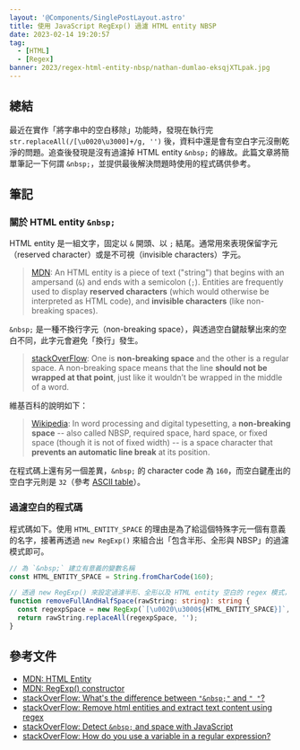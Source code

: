 ```yaml
---
layout: '@Components/SinglePostLayout.astro'
title: 使用 JavaScript RegExp() 過濾 HTML entity NBSP
date: 2023-02-14 19:20:57
tag:
  - [HTML]
  - [Regex]
banner: 2023/regex-html-entity-nbsp/nathan-dumlao-eksqjXTLpak.jpg
---
```


## 總結

最近在實作「將字串中的空白移除」功能時，發現在執行完 `str.replaceAll(/[\u0020\u3000]+/g, '')` 後，資料中還是會有空白字元沒刪乾淨的問題。追查後發現是沒有過濾掉 HTML entity `&nbsp;` 的緣故。此篇文章將簡單筆記一下何謂 `&nbsp;`，並提供最後解決問題時使用的程式碼供參考。

## 筆記

### 關於 HTML entity `&nbsp;`

HTML entity 是一組文字，固定以 `&` 開頭、以 `;` 結尾。通常用來表現保留字元（reserved character）或是不可視（invisible characters）字元。

> [MDN](https://developer.mozilla.org/en-US/docs/Glossary/Entity): An HTML entity is a piece of text ("string") that begins with an ampersand (`&`) and ends with a semicolon (`;`). Entities are frequently used to display **reserved characters** (which would otherwise be interpreted as HTML code), and **invisible characters** (like non-breaking spaces).

`&nbsp;` 是一種不換行字元（non-breaking space），與透過空白鍵敲擊出來的空白不同，此字元會避免「換行」發生。

> [stackOverFlow](https://stackoverflow.com/questions/1357078/whats-the-difference-between-nbsp-and): One is **non-breaking space** and the other is a regular space. A non-breaking space means that the line **should not be wrapped at that point**, just like it wouldn’t be wrapped in the middle of a word.

維基百科的說明如下：

> [Wikipedia](https://en.wikipedia.org/wiki/Non-breaking_space): In word processing and digital typesetting, a **non-breaking space** -- also called NBSP, required space, hard space, or fixed space (though it is not of fixed width) -- is a space character that **prevents an automatic line break** at its position.

在程式碼上還有另一個差異，`&nbsp;` 的 character code 為 `160`，而空白鍵產出的空白字元則是 `32`（參考 [ASCII table](https://www.ascii-code.com/)）。

### 過濾空白的程式碼

程式碼如下。使用 `HTML_ENTITY_SPACE` 的理由是為了給這個特殊字元一個有意義的名字，接著再透過 `new RegExp()` 來組合出「包含半形、全形與 NBSP」的過濾模式即可。

```ts
// 為 `&nbsp;` 建立有意義的變數名稱
const HTML_ENTITY_SPACE = String.fromCharCode(160);

// 透過 new RegExp() 來設定過濾半形、全形以及 HTML entity 空白的 regex 模式，符合此模式的內容將被取代掉
function removeFullAndHalfSpace(rawString: string): string {
  const regexpSpace = new RegExp(`[\u0020\u3000${HTML_ENTITY_SPACE}]`, 'g');
  return rawString.replaceAll(regexpSpace, '');
}
```

## 參考文件

- [MDN: HTML Entity](https://developer.mozilla.org/en-US/docs/Glossary/Entity)
- [MDN: RegExp() constructor](https://developer.mozilla.org/en-US/docs/Web/JavaScript/Reference/Global_Objects/RegExp/RegExp)
- [stackOverFlow: What's the difference between `"&nbsp;"` and `" "`?](https://stackoverflow.com/questions/1357078/whats-the-difference-between-nbsp-and)
- [stackOverFlow: Remove html entities and extract text content using regex](https://stackoverflow.com/questions/26127775/remove-html-entities-and-extract-text-content-using-regex)
- [stackOverFlow: Detect `&nbsp;` and space with JavaScript](https://stackoverflow.com/questions/5308797/detect-nbsp-and-space-with-javascript)
- [stackOverFlow: How do you use a variable in a regular expression?](https://stackoverflow.com/questions/494035/how-do-you-use-a-variable-in-a-regular-expression)
